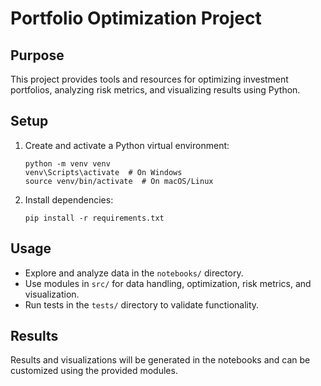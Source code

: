# Portfolio Optimization Project

## Purpose
This project provides tools and resources for optimizing investment portfolios, analyzing risk metrics, and visualizing results using Python.

## Setup
1. Create and activate a Python virtual environment:
   ```
   python -m venv venv
   venv\Scripts\activate  # On Windows
   source venv/bin/activate  # On macOS/Linux
   ```
2. Install dependencies:
   ```
   pip install -r requirements.txt
   ```

## Usage
- Explore and analyze data in the `notebooks/` directory.
- Use modules in `src/` for data handling, optimization, risk metrics, and visualization.
- Run tests in the `tests/` directory to validate functionality.

## Results
Results and visualizations will be generated in the notebooks and can be customized using the provided modules.

